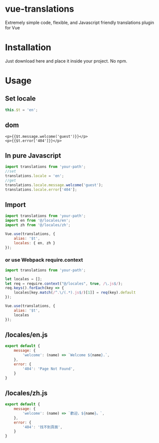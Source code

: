 # vue-translations
Extremely simple code, flexible, and Javascript friendly translations plugin for Vue
# Installation
Just download here and place it inside your project. No npm.
# Usage
## Set locale
```javascript
this.$t = 'en';
```
## dom
```vue
<p>{{$t.message.welcome('guest')}}</p>
<p>{{$t.error['404']}}</p>
```
## In pure Javascript
```javascript
import translations from 'your-path';
//set
translations.locale = 'en';
//get
translations.locale.message.welcome('guest');
translations.locale.error['404'];
```
## Import
```javascript
import translations from 'your-path';
import en from '@/locales/en';
import zh from '@/locales/zh';

Vue.use(translations, {
    alias: '$t',
    locales: { en, zh }
});
```
### or use Webpack require.context
```javascript
import translations from 'your-path';

let locales = [];
let req = require.context("@/locales", true, /\.js$/);
req.keys().forEach(key => {
    locales[key.match(/^.\/(.*).js$/)[1]] = req(key).default
});

Vue.use(translations, {
    alias: '$t',
    locales
});
```
## /locales/en.js
```javascript
export default {
    message: {
        'welcome': (name) => `Welcome ${name}.`,
    },
    error: {
        '404': 'Page Not Found',
    }
}
```
## /locales/zh.js
```javascript
export default {
    message: {
        'welcome': (name) => `歡迎，${name}。`,
    },
    error: {
        '404': '找不到頁面',
    }
}
```
